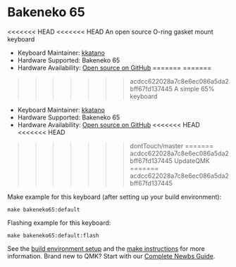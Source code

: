 # Bakeneko 65

<<<<<<< HEAD
<<<<<<< HEAD
An open source O-ring gasket mount keyboard

* Keyboard Maintainer: [kkatano](https://github.com/kkatano)
* Hardware Supported: Bakeneko 65
* Hardware Availability: [Open source on GitHub](https://github.com/kkatano/bakeneko-65-pcb)
=======
=======
>>>>>>> acdcc622028a7c8e6ec086a5da2bff67fd137445
A simple 65% keyboard

* Keyboard Maintainer: [kkatano](https://github.com/kkatano)
* Hardware Supported: Bakeneko 65
* Hardware Availability: [Open source on GitHub](https://github.com/kkatano/bakeneko-65)
<<<<<<< HEAD
<<<<<<< HEAD
>>>>>>> dontTouch/master
=======
>>>>>>> acdcc622028a7c8e6ec086a5da2bff67fd137445
>>>>>>> UpdateQMK
=======
>>>>>>> acdcc622028a7c8e6ec086a5da2bff67fd137445

Make example for this keyboard (after setting up your build environment):

    make bakeneko65:default

Flashing example for this keyboard:

    make bakeneko65:default:flash

See the [build environment setup](https://docs.qmk.fm/#/getting_started_build_tools) and the [make instructions](https://docs.qmk.fm/#/getting_started_make_guide) for more information. Brand new to QMK? Start with our [Complete Newbs Guide](https://docs.qmk.fm/#/newbs).

